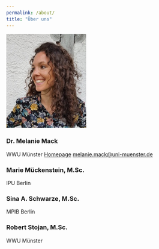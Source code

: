 ```yaml
---
permalink: /about/
title: "Über uns"
---
```



![Melanie!](/assets/images/Passbild.jpg)
### Dr. Melanie Mack
WWU Münster
[Homepage](https://www.uni-muenster.de/Sportwissenschaft/Neuromotor-Behavior/team/mack.shtml)
<melanie.mack@uni-muenster.de>

### Marie Mückenstein, M.Sc.
IPU Berlin

### Sina A. Schwarze, M.Sc.
MPIB Berlin

### Robert Stojan,  M.Sc.
WWU Münster


